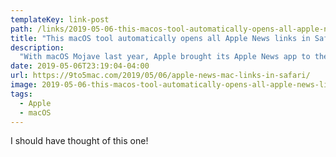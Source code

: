 ```yaml
---
templateKey: link-post
path: /links/2019-05-06-this-macos-tool-automatically-opens-all-apple-news-links-in-safari
title: "This macOS tool automatically opens all Apple News links in Safari"
description:
  "With macOS Mojave last year, Apple brought its Apple News app to the Mac for the first time. Because of this change, Apple News URLs open directly in the Apple News app itself, bypassing Safari completely. "
date: 2019-05-06T23:19:04-04:00
url: https://9to5mac.com/2019/05/06/apple-news-mac-links-in-safari/
image: 2019-05-06-this-macos-tool-automatically-opens-all-apple-news-links-in-safari.jpeg
tags:
  - Apple
  - macOS
---
```

I should have thought of this one!
